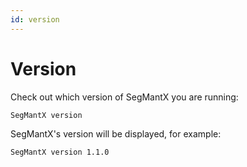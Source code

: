 ```yaml
---
id: version
---
```


# Version

Check out which version of SegMantX you are running:
```bash
SegMantX version
```

SegMantX's version will be displayed, for example:
```bash
SegMantX version 1.1.0
```
